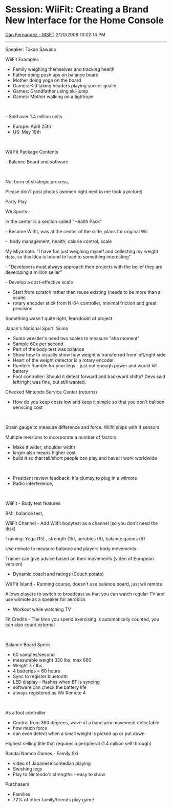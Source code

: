 <div id="page">

# Session: WiiFit: Creating a Brand New Interface for the Home Console

[Dan Fernandez -
MSFT](https://social.msdn.microsoft.com/profile/Dan%20Fernandez%20-%20MSFT)
2/20/2008 10:02:14 PM

-----

<div id="content">

Speaker: Takao Sawano

WiiFit Examples

  - Family weighing themselves and tracking health
  - Father doing push ups on balance board
  - Mother doing yoga on the board
  - Games: Kid taking headers playing soccer goalie
  - Games: Grandfather using ski-jump
  - Games: Mother walking on a tightrope

 

\- Sold over 1.4 million units

  - Europe: April 25th
  - US: May 19th

 

Wii Fit Package Contents

\- Balance Board and software

 

Not born of strategic process,

Please don't post photos (women right next to me took a picture)

Party Play

Wii Sports -

In the center is a section called "Health Pack"

\- Became Wiifit, was at the center of the slide, plans for original Wii

\-  body management, health, calorie control, scale

My Miyamoto: "I have fun just weighing myself and collecting my weight
data, so this idea is bound to lead to something interesting"

\- "Developers must always approach their projects with the belief they
are developing a million seller"

\- Develop a cost-effective scale

  - Start from scratch rather than reuse existing (needs to be more than
    a scale)
  - rotary encoder stick from N-64 controller, minimal friction and
    great precision

Something wasn't quite right, fear/doubt of project

Japan's National Sport: Sumo

  - Sumo wrestler's need two scales to measure "aha moment"
  - Sample 60x per second
  - Part of the body test was balance
  - Show how to visually show how weight is transferred from left/right
    side
  - Heart of the weight detector is a rotary encoder
  - Rumble: Rumble for your legs - just not enough power and would kill
    battery
  - Foot controller: Should it detect forward and backward shifts? Devs
    said left/right was fine, but still wanted.

Checked Nintendo Service Center (returns)

  - How do you keep costs low and keep it simple so that you don't
    balloon servicing cost

 

Strain gauge to measure difference and force. Wiifit ships with 4
sensors

Multiple revisions to incorporate a number of factors

  - Make it wider, shoulder width
  - larger also means higher cost
  - build it so that tall/short people can play and have it work
    worldwide

 

  - President review feedback: It's clumsy to plug in a wiimote
  - Radio interference,

 

WiiFit - Body test features

BMI, balance test,

WiiFit Channel - Add Wiifit bodytest as a channel (so you don't need the
disk)

Training: Yoga (15) , strength (15), aerobics (9), balance games (9)

Use remote to measure balance and players body movements

Trainer can give advice based on their movements (video of European
version)

  - Dynamic coach and ratings (Couch potato)

Wii Fit Island - Running course, doesn't use balance board, just wii
remote

Allows players to switch to broadcast so that you can watch regular TV
and use wiimote as a speaker for aerobics

  - Workout while watching TV

Fit Credits - The time you spend exercising is automatically counted,
you can also count external

 

Balance Board Specs

  - 60 samples/second
  - measurable weight 330 lbs, max 660
  - Weight 7.7 lbs
  - 4 batteries = 60 hours
  - Sync to register bluetooth
  - LED display - flashes when BT is syncing
  - software can check the battery life
  - always registered as Wii Remote 4

 

As a foot controller

  - Control from 360 degrees, wave of a hand arm movement detectable
  - how much force
  - can even detect when a small weight is picked up or put down

Highest selling title that requires a peripheral (1.4 million sell
through)

Bandai Namco Games - Family Ski

  - video of Japanese comedian playing
  - Swishing legs
  - Play to Nintendo's strengths - easy to show

Purchasers

  - Families
  - 72% of other family/friends play game

</div>

</div>
